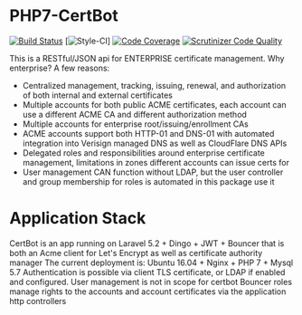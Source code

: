# PHP7-CertBot
[![Build Status](https://scrutinizer-ci.com/g/metaclassing/PHP7-CertBot/badges/build.png?b=master)](https://scrutinizer-ci.com/g/metaclassing/PHP7-CertBot/build-status/master)
[![Style-CI](https://styleci.io/repos/62511938/shield?branch=master)]
[![Code Coverage](https://scrutinizer-ci.com/g/metaclassing/PHP7-CertBot/badges/coverage.png?b=master)](https://scrutinizer-ci.com/g/metaclassing/PHP7-CertBot/?branch=master)
[![Scrutinizer Code Quality](https://scrutinizer-ci.com/g/metaclassing/PHP7-CertBot/badges/quality-score.png?b=master)](https://scrutinizer-ci.com/g/metaclassing/PHP7-CertBot/?branch=master)

This is a RESTful/JSON api for ENTERPRISE certificate management. Why enterprise? A few reasons:
* Centralized management, tracking, issuing, renewal, and authorization of both internal and external certificates
* Multiple accounts for both public ACME certificates, each account can use a different ACME CA and different authorization method
* Multiple accounts for enterprise root/issuing/enrollment CAs
* ACME accounts support both HTTP-01 and DNS-01 with automated integration into Verisign managed DNS as well as CloudFlare DNS APIs
* Delegated roles and responsibilities around enterprise certificate management, limitations in zones different accounts can issue certs for
* User management CAN function without LDAP, but the user controller and group membership for roles is automated in this package use it

# Application Stack
CertBot is an app running on Laravel 5.2 + Dingo + JWT + Bouncer that is both an Acme client for Let's Encrypt as well as certificate authority manager
The current deployment is: Ubuntu 16.04 + Nginx + PHP 7 + Mysql 5.7
Authentication is possible via client TLS certificate, or LDAP if enabled and configured. User management is not in scope for certbot
Bouncer roles manage rights to the accounts and account certificates via the application http controllers
